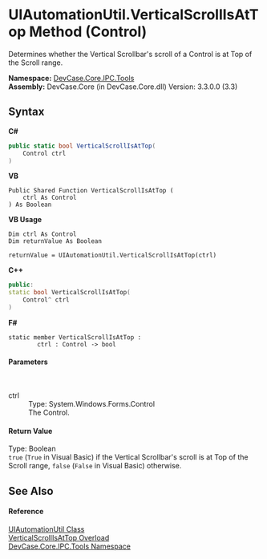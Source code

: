 # UIAutomationUtil.VerticalScrollIsAtTop Method (Control)
 

Determines whether the Vertical Scrollbar's scroll of a Control is at Top of the Scroll range.

**Namespace:**&nbsp;<a href="N_DevCase_Core_IPC_Tools">DevCase.Core.IPC.Tools</a><br />**Assembly:**&nbsp;DevCase.Core (in DevCase.Core.dll) Version: 3.3.0.0 (3.3)

## Syntax

**C#**<br />
``` C#
public static bool VerticalScrollIsAtTop(
	Control ctrl
)
```

**VB**<br />
``` VB
Public Shared Function VerticalScrollIsAtTop ( 
	ctrl As Control
) As Boolean
```

**VB Usage**<br />
``` VB Usage
Dim ctrl As Control
Dim returnValue As Boolean

returnValue = UIAutomationUtil.VerticalScrollIsAtTop(ctrl)
```

**C++**<br />
``` C++
public:
static bool VerticalScrollIsAtTop(
	Control^ ctrl
)
```

**F#**<br />
``` F#
static member VerticalScrollIsAtTop : 
        ctrl : Control -> bool 

```


#### Parameters
&nbsp;<dl><dt>ctrl</dt><dd>Type: System.Windows.Forms.Control<br />The Control.</dd></dl>

#### Return Value
Type: Boolean<br />`true` (`True` in Visual Basic) if the Vertical Scrollbar's scroll is at Top of the Scroll range, `false` (`False` in Visual Basic) otherwise.

## See Also


#### Reference
<a href="T_DevCase_Core_IPC_Tools_UIAutomationUtil">UIAutomationUtil Class</a><br /><a href="Overload_DevCase_Core_IPC_Tools_UIAutomationUtil_VerticalScrollIsAtTop">VerticalScrollIsAtTop Overload</a><br /><a href="N_DevCase_Core_IPC_Tools">DevCase.Core.IPC.Tools Namespace</a><br />